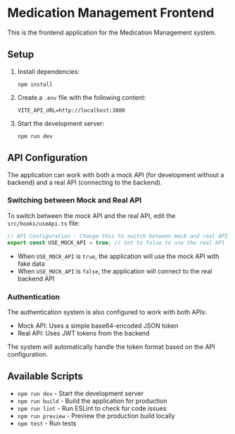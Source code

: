 # Medication Management Frontend

This is the frontend application for the Medication Management system.

## Setup

1. Install dependencies:
   ```
   npm install
   ```

2. Create a `.env` file with the following content:
   ```
   VITE_API_URL=http://localhost:3000
   ```

3. Start the development server:
   ```
   npm run dev
   ```

## API Configuration

The application can work with both a mock API (for development without a backend) and a real API (connecting to the backend).

### Switching between Mock and Real API

To switch between the mock API and the real API, edit the `src/hooks/useApi.ts` file:

```typescript
// API Configuration - Change this to switch between mock and real API
export const USE_MOCK_API = true; // Set to false to use the real API
```

- When `USE_MOCK_API` is `true`, the application will use the mock API with fake data
- When `USE_MOCK_API` is `false`, the application will connect to the real backend API

### Authentication

The authentication system is also configured to work with both APIs:

- Mock API: Uses a simple base64-encoded JSON token
- Real API: Uses JWT tokens from the backend

The system will automatically handle the token format based on the API configuration.

## Available Scripts

- `npm run dev` - Start the development server
- `npm run build` - Build the application for production
- `npm run lint` - Run ESLint to check for code issues
- `npm run preview` - Preview the production build locally
- `npm test` - Run tests 